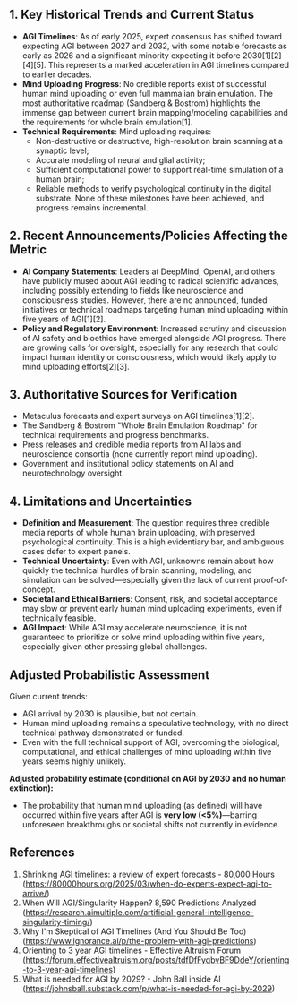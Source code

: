 ## 1. Key Historical Trends and Current Status

- **AGI Timelines**: As of early 2025, expert consensus has shifted toward expecting AGI between 2027 and 2032, with some notable forecasts as early as 2026 and a significant minority expecting it before 2030[1][2][4][5]. This represents a marked acceleration in AGI timelines compared to earlier decades.
- **Mind Uploading Progress**: No credible reports exist of successful human mind uploading or even full mammalian brain emulation. The most authoritative roadmap (Sandberg & Bostrom) highlights the immense gap between current brain mapping/modeling capabilities and the requirements for whole brain emulation[1].
- **Technical Requirements**: Mind uploading requires:
  - Non-destructive or destructive, high-resolution brain scanning at a synaptic level;
  - Accurate modeling of neural and glial activity;
  - Sufficient computational power to support real-time simulation of a human brain;
  - Reliable methods to verify psychological continuity in the digital substrate.
  None of these milestones have been achieved, and progress remains incremental.

## 2. Recent Announcements/Policies Affecting the Metric

- **AI Company Statements**: Leaders at DeepMind, OpenAI, and others have publicly mused about AGI leading to radical scientific advances, including possibly extending to fields like neuroscience and consciousness studies. However, there are no announced, funded initiatives or technical roadmaps targeting human mind uploading within five years of AGI[1][2].
- **Policy and Regulatory Environment**: Increased scrutiny and discussion of AI safety and bioethics have emerged alongside AGI progress. There are growing calls for oversight, especially for any research that could impact human identity or consciousness, which would likely apply to mind uploading efforts[2][3].

## 3. Authoritative Sources for Verification

- Metaculus forecasts and expert surveys on AGI timelines[1][2].
- The Sandberg & Bostrom "Whole Brain Emulation Roadmap" for technical requirements and progress benchmarks.
- Press releases and credible media reports from AI labs and neuroscience consortia (none currently report mind uploading).
- Government and institutional policy statements on AI and neurotechnology oversight.

## 4. Limitations and Uncertainties

- **Definition and Measurement**: The question requires three credible media reports of whole human brain uploading, with preserved psychological continuity. This is a high evidentiary bar, and ambiguous cases defer to expert panels.
- **Technical Uncertainty**: Even with AGI, unknowns remain about how quickly the technical hurdles of brain scanning, modeling, and simulation can be solved—especially given the lack of current proof-of-concept.
- **Societal and Ethical Barriers**: Consent, risk, and societal acceptance may slow or prevent early human mind uploading experiments, even if technically feasible.
- **AGI Impact**: While AGI may accelerate neuroscience, it is not guaranteed to prioritize or solve mind uploading within five years, especially given other pressing global challenges.

## Adjusted Probabilistic Assessment

Given current trends:
- AGI arrival by 2030 is plausible, but not certain.
- Human mind uploading remains a speculative technology, with no direct technical pathway demonstrated or funded.
- Even with the full technical support of AGI, overcoming the biological, computational, and ethical challenges of mind uploading within five years seems highly unlikely.

**Adjusted probability estimate (conditional on AGI by 2030 and no human extinction):**
- The probability that human mind uploading (as defined) will have occurred within five years after AGI is **very low (<5%)**—barring unforeseen breakthroughs or societal shifts not currently in evidence.

## References

1. Shrinking AGI timelines: a review of expert forecasts - 80,000 Hours (https://80000hours.org/2025/03/when-do-experts-expect-agi-to-arrive/)
2. When Will AGI/Singularity Happen? 8,590 Predictions Analyzed (https://research.aimultiple.com/artificial-general-intelligence-singularity-timing/)
3. Why I'm Skeptical of AGI Timelines (And You Should Be Too) (https://www.ignorance.ai/p/the-problem-with-agi-predictions)
4. Orienting to 3 year AGI timelines - Effective Altruism Forum (https://forum.effectivealtruism.org/posts/tdfDfFyqbvBF9DdeY/orienting-to-3-year-agi-timelines)
5. What is needed for AGI by 2029? - John Ball inside AI (https://johnsball.substack.com/p/what-is-needed-for-agi-by-2029)